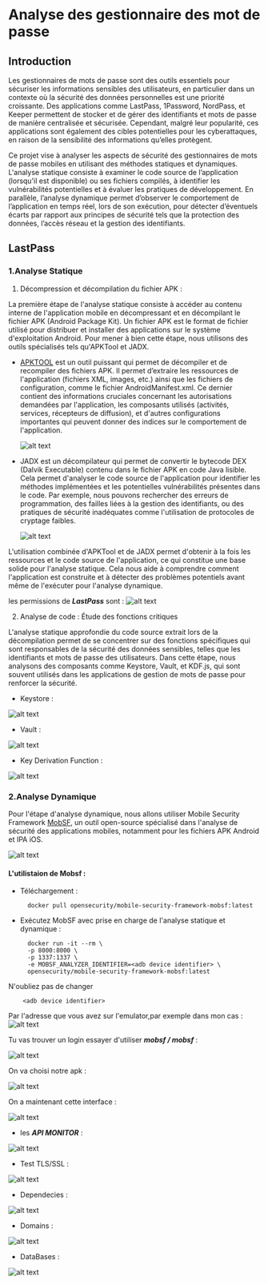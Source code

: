 # Analyse des gestionnaire des mot de passe
## Introduction
Les gestionnaires de mots de passe sont des outils essentiels pour sécuriser les informations sensibles des utilisateurs, en particulier dans un contexte où la sécurité des données personnelles est une priorité croissante. Des applications comme LastPass, 1Password, NordPass, et Keeper permettent de stocker et de gérer des identifiants et mots de passe de manière centralisée et sécurisée. Cependant, malgré leur popularité, ces applications sont également des cibles potentielles pour les cyberattaques, en raison de la sensibilité des informations qu’elles protègent.

Ce projet vise à analyser les aspects de sécurité des gestionnaires de mots de passe mobiles en utilisant des méthodes statiques et dynamiques. L'analyse statique consiste à examiner le code source de l’application (lorsqu'il est disponible) ou ses fichiers compilés, à identifier les vulnérabilités potentielles et à évaluer les pratiques de développement. En parallèle, l’analyse dynamique permet d’observer le comportement de l’application en temps réel, lors de son exécution, pour détecter d’éventuels écarts par rapport aux principes de sécurité tels que la protection des données, l’accès réseau et la gestion des identifiants.

## LastPass
### 1.Analyse Statique
1. Décompression et décompilation du fichier APK :

La première étape de l'analyse statique consiste à accéder au contenu interne de l'application mobile en décompressant et en décompilant le fichier APK (Android Package Kit). Un fichier APK est le format de fichier utilisé pour distribuer et installer des applications sur le système d'exploitation Android. Pour mener à bien cette étape, nous utilisons des outils spécialisés tels qu'APKTool et JADX.

- [APKTOOL](https://apktool.org/docs/install) est un outil puissant qui permet de décompiler et de recompiler des fichiers APK. Il permet d’extraire les ressources de l'application (fichiers XML, images, etc.) ainsi que les fichiers de configuration, comme le fichier AndroidManifest.xml. Ce dernier contient des informations cruciales concernant les autorisations demandées par l'application, les composants utilisés (activités, services, récepteurs de diffusion), et d'autres configurations importantes qui peuvent donner des indices sur le comportement de l'application. 

    ![alt text](img/logo.png)

- JADX est un décompilateur qui permet de convertir le bytecode DEX (Dalvik Executable) contenu dans le fichier APK en code Java lisible. Cela permet d'analyser le code source de l'application pour identifier les méthodes implémentées et les potentielles vulnérabilités présentes dans le code. Par exemple, nous pouvons rechercher des erreurs de programmation, des failles liées à la gestion des identifiants, ou des pratiques de sécurité inadéquates comme l'utilisation de protocoles de cryptage faibles.

    ![alt text](img/jadx-logo.png)

L'utilisation combinée d'APKTool et de JADX permet d'obtenir à la fois les ressources et le code source de l'application, ce qui constitue une base solide pour l'analyse statique. Cela nous aide à comprendre comment l'application est construite et à détecter des problèmes potentiels avant même de l'exécuter pour l'analyse dynamique.

les permissions de ***LastPass*** sont :
![alt text](img/permissions.png)

2. Analyse de code : Étude des fonctions critiques

L'analyse statique approfondie du code source extrait lors de la décompilation permet de se concentrer sur des fonctions spécifiques qui sont responsables de la sécurité des données sensibles, telles que les identifiants et mots de passe des utilisateurs. Dans cette étape, nous analysons des composants comme Keystore, Vault, et KDF.js, qui sont souvent utilisés dans les applications de gestion de mots de passe pour renforcer la sécurité.

-  Keystore :

![alt text](img/keystore.png)

- Vault :

![alt text](img/vault.png)

- Key Derivation Function :

![alt text](img/kdf.png)

### 2.Analyse Dynamique

Pour l'étape d'analyse dynamique, nous allons utiliser Mobile Security Framework [MobSF](https://github.com/MobSF/Mobile-Security-Framework-MobSF), un outil open-source spécialisé dans l'analyse de sécurité des applications mobiles, notamment pour les fichiers APK Android et IPA iOS.

![alt text](img/mobsf.png)

#### L'utilistaion de Mobsf : 
- Téléchargement :

        docker pull opensecurity/mobile-security-framework-mobsf:latest

- Exécutez MobSF avec prise en charge de l'analyse statique et dynamique :

        docker run -it --rm \
        -p 8000:8000 \
        -p 1337:1337 \
        -e MOBSF_ANALYZER_IDENTIFIER=<adb device identifier> \
        opensecurity/mobile-security-framework-mobsf:latest

N'oubliez pas de changer 
            
        <adb device identifier>
Par l'adresse que vous avez sur l'emulator,par exemple dans mon cas :
![alt text](img/Iden.png)

Tu vas trouver un login essayer d'utiliser ***mobsf / mobsf*** :

![alt text](img/image.png)

On va choisi notre apk :

![alt text](img/lastpass.png)

On a maintenant cette interface : 

![alt text](img/image1.png)

- les ***API MONITOR*** :

![alt text](img/image2.png)

- Test TLS/SSL :

![alt text](img/image3.png)

- Dependecies :

![alt text](img/image4.png)

- Domains :

![alt text](<img/image copy.png>)

- DataBases :

![alt text](<img/image copy 2.png>)
